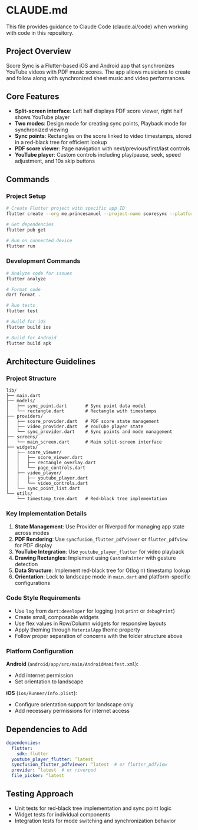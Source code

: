 # CLAUDE.md

This file provides guidance to Claude Code (claude.ai/code) when working with code in this repository.

## Project Overview

Score Sync is a Flutter-based iOS and Android app that synchronizes YouTube videos with PDF music scores. The app allows musicians to create and follow along with synchronized sheet music and video performances.

## Core Features

- **Split-screen interface**: Left half displays PDF score viewer, right half shows YouTube player
- **Two modes**: Design mode for creating sync points, Playback mode for synchronized viewing
- **Sync points**: Rectangles on the score linked to video timestamps, stored in a red-black tree for efficient lookup
- **PDF score viewer**: Page navigation with next/previous/first/last controls
- **YouTube player**: Custom controls including play/pause, seek, speed adjustment, and 10s skip buttons

## Commands

### Project Setup
```bash
# Create Flutter project with specific app ID
flutter create --org me.princesamuel --project-name scoresync --platforms android,ios .

# Get dependencies
flutter pub get

# Run on connected device
flutter run
```

### Development Commands
```bash
# Analyze code for issues
flutter analyze

# Format code
dart format .

# Run tests
flutter test

# Build for iOS
flutter build ios

# Build for Android
flutter build apk
```

## Architecture Guidelines

### Project Structure
```
lib/
├── main.dart
├── models/
│   ├── sync_point.dart       # Sync point data model
│   └── rectangle.dart        # Rectangle with timestamps
├── providers/
│   ├── score_provider.dart   # PDF score state management
│   ├── video_provider.dart   # YouTube player state
│   └── sync_provider.dart    # Sync points and mode management
├── screens/
│   └── main_screen.dart      # Main split-screen interface
├── widgets/
│   ├── score_viewer/
│   │   ├── score_viewer.dart
│   │   ├── rectangle_overlay.dart
│   │   └── page_controls.dart
│   ├── video_player/
│   │   ├── youtube_player.dart
│   │   └── video_controls.dart
│   └── sync_point_list.dart
└── utils/
    └── timestamp_tree.dart   # Red-black tree implementation
```

### Key Implementation Details

1. **State Management**: Use Provider or Riverpod for managing app state across modes
2. **PDF Rendering**: Use `syncfusion_flutter_pdfviewer` or `flutter_pdfview` for PDF display
3. **YouTube Integration**: Use `youtube_player_flutter` for video playback
4. **Drawing Rectangles**: Implement using `CustomPainter` with gesture detection
5. **Data Structure**: Implement red-black tree for O(log n) timestamp lookup
6. **Orientation**: Lock to landscape mode in `main.dart` and platform-specific configurations

### Code Style Requirements

- Use `log` from `dart:developer` for logging (not `print` or `debugPrint`)
- Create small, composable widgets
- Use flex values in Row/Column widgets for responsive layouts
- Apply theming through `MaterialApp` theme property
- Follow proper separation of concerns with the folder structure above

### Platform Configuration

**Android** (`android/app/src/main/AndroidManifest.xml`):
- Add internet permission
- Set orientation to landscape

**iOS** (`ios/Runner/Info.plist`):
- Configure orientation support for landscape only
- Add necessary permissions for internet access

## Dependencies to Add

```yaml
dependencies:
  flutter:
    sdk: flutter
  youtube_player_flutter: ^latest
  syncfusion_flutter_pdfviewer: ^latest  # or flutter_pdfview
  provider: ^latest  # or riverpod
  file_picker: ^latest
```

## Testing Approach

- Unit tests for red-black tree implementation and sync point logic
- Widget tests for individual components
- Integration tests for mode switching and synchronization behavior